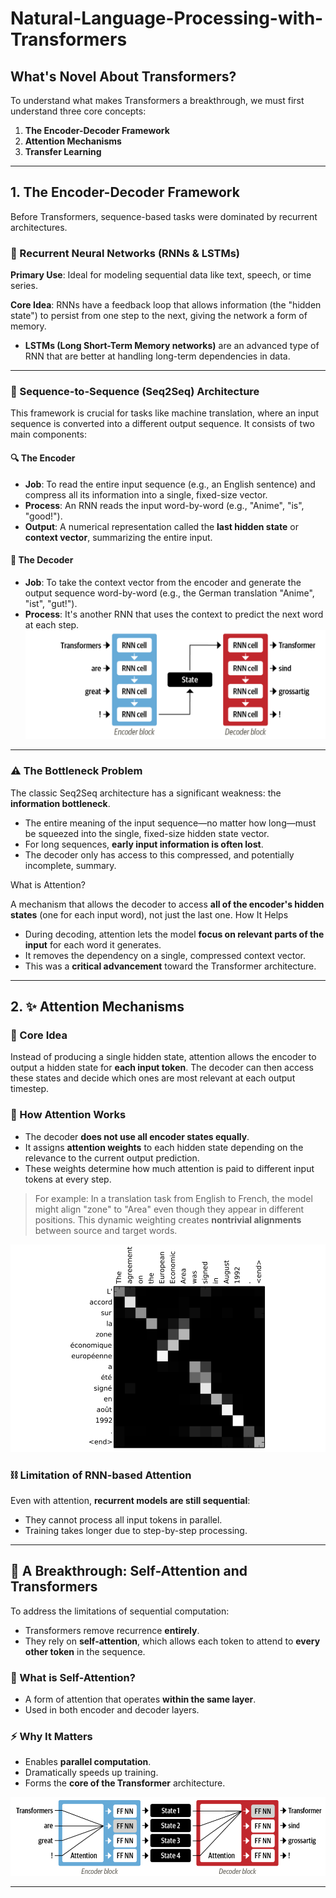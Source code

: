 # Natural-Language-Processing-with-Transformers

## What's Novel About Transformers?

To understand what makes Transformers a breakthrough, we must first understand three core concepts:

1. **The Encoder-Decoder Framework**
2. **Attention Mechanisms**
3. **Transfer Learning**

---

## 1. The Encoder-Decoder Framework

Before Transformers, sequence-based tasks were dominated by recurrent architectures.

### 🔄 Recurrent Neural Networks (RNNs & LSTMs)

**Primary Use**: Ideal for modeling sequential data like text, speech, or time series.

**Core Idea**: RNNs have a feedback loop that allows information (the "hidden state") to persist from one step to the next, giving the network a form of memory.

* **LSTMs (Long Short-Term Memory networks)** are an advanced type of RNN that are better at handling long-term dependencies in data.

---

### 🔄 Sequence-to-Sequence (Seq2Seq) Architecture

This framework is crucial for tasks like machine translation, where an input sequence is converted into a different output sequence. It consists of two main components:

#### 🔍 The Encoder

* **Job**: To read the entire input sequence (e.g., an English sentence) and compress all its information into a single, fixed-size vector.
* **Process**: An RNN reads the input word-by-word (e.g., "Anime", "is", "good!").
* **Output**: A numerical representation called the **last hidden state** or **context vector**, summarizing the entire input.

#### 📝 The Decoder

* **Job**: To take the context vector from the encoder and generate the output sequence word-by-word (e.g., the German translation "Anime", "ist", "gut!").
* **Process**: It's another RNN that uses the context to predict the next word at each step.
![Encoder-Decoder Architecture](https://github.com/nithinganesh1/Natural-Language-Processing-with-Transformers/blob/main/images/encoder-decoder.png)
---

### ⚠️ The Bottleneck Problem

The classic Seq2Seq architecture has a significant weakness: the **information bottleneck**.

* The entire meaning of the input sequence—no matter how long—must be squeezed into the single, fixed-size hidden state vector.
* For long sequences, **early input information is often lost**.
* The decoder only has access to this compressed, and potentially incomplete, summary.

What is Attention?

A mechanism that allows the decoder to access **all of the encoder's hidden states** (one for each input word), not just the last one.
How It Helps

* During decoding, attention lets the model **focus on relevant parts of the input** for each word it generates.
* It removes the dependency on a single, compressed context vector.
* This was a **critical advancement** toward the Transformer architecture.

---


## 2. ✨ Attention Mechanisms

### 🧠 Core Idea

Instead of producing a single hidden state, attention allows the encoder to output a hidden state for **each input token**. The decoder can then access these states and decide which ones are most relevant at each output timestep.

### 🎯 How Attention Works

* The decoder **does not use all encoder states equally**.
* It assigns **attention weights** to each hidden state depending on the relevance to the current output prediction.
* These weights determine how much attention is paid to different input tokens at every step.

> For example: In a translation task from English to French, the model might align "zone" to "Area" even though they appear in different positions. This dynamic weighting creates **nontrivial alignments** between source and target words.

![Attention Weights Visualization](https://github.com/nithinganesh1/Natural-Language-Processing-with-Transformers/blob/main/images/weight_corr.png)

### ⛓ Limitation of RNN-based Attention

Even with attention, **recurrent models are still sequential**:

* They cannot process all input tokens in parallel.
* Training takes longer due to step-by-step processing.

---

## 🚀 A Breakthrough: Self-Attention and Transformers

To address the limitations of sequential computation:

* Transformers remove recurrence **entirely**.
* They rely on **self-attention**, which allows each token to attend to **every other token** in the sequence.

### 🔗 What is Self-Attention?

* A form of attention that operates **within the same layer**.
* Used in both encoder and decoder layers.

### ⚡ Why It Matters

* Enables **parallel computation**.
* Dramatically speeds up training.
* Forms the **core of the Transformer** architecture.

![Self-Attention Architecture](https://github.com/nithinganesh1/Natural-Language-Processing-with-Transformers/blob/main/images/self_both_encoder_and_decoder.png)

---

